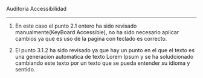 Auditoria Accessibilidad

-------------------------

1) En este caso el punto 2.1 entero ha sido revisado manualmente(KeyBoard Accessible), no ha sido necesario aplicar cambios ya que es uso de la pagina con teclado es correcto.

2)  El punto 3.1.2 ha sido revisado ya que hay un punto en el que el texto es una generacion automatica de texto Lorem Ipsum y se ha soludcionado cambiando este texto por un texto que se pueda entender su idioma y sentido.
    
